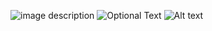 ![image description](https://raw.githubusercontent.com/gstamb/exercise-repo/master/pratice.JPG)
![Optional Text](C:\Users\gstam\OneDrive\Desktop\pratice.JPG)
![Alt text](C:\Users\gstam\OneDrive\Desktop\pratice.JPG?raw=true "Pratice")

